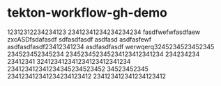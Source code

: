 # tekton-workflow-gh-demo

12312312234234123
23412341234234234234
fasdfwefwfasdfaew
zxcASDfsdafasdf
sdfasdfasdf
asdfasd 
asdfasfewf
asdfasdfasdf23412341234
asdfasdfasdf
werwqerq3245234523452345
234523452345234
234523452345234123412341234
234234234
23412341
324123412341234123412341234
234123412341234345234523452
34523452345
234123412341234234123412
234123412341234123412

